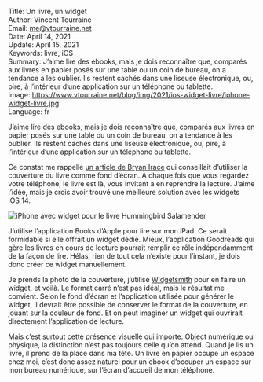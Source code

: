Title:     Un livre, un widget  
Author:    Vincent Tourraine  
Email:     me@vtourraine.net  
Date:      April 14, 2021  
Update:    April 15, 2021  
Keywords:  livre, iOS  
Summary:   J’aime lire des ebooks, mais je dois reconnaître que, comparés aux livres en papier posés sur une table ou un coin de bureau, on a tendance à les oublier. Ils restent cachés dans une liseuse électronique, ou, pire, à l’intérieur d’une application sur un téléphone ou tablette.  
Image:     https://www.vtourraine.net/blog/img/2021/ios-widget-livre/iphone-widget-livre.jpg  
Language:  fr  


J’aime lire des ebooks, mais je dois reconnaître que, comparés aux livres en papier posés sur une table ou un coin de bureau, on a tendance à les oublier. Ils restent cachés dans une liseuse électronique, ou, pire, à l’intérieur d’une application sur un téléphone ou tablette.

Ce constat me rappelle [un article de Bryan Irace](https://irace.me/reading) qui conseillait d’utiliser la couverture du livre comme fond d’écran. À chaque fois que vous regardez votre téléphone, le livre est là, vous invitant à en reprendre la lecture. J’aime l’idée, mais je crois avoir trouvé une meilleure solution avec les widgets iOS 14.

![iPhone avec widget pour le livre *Hummingbird Salamender*](/blog/img/2021/ios-widget-livre/iphone-widget-livre.jpg)

J’utilise l’application Books d’Apple pour lire sur mon iPad. Ce serait formidable si elle offrait un widget dédié. Mieux, l’application Goodreads qui gère les livres en cours de lecture pourrait remplir ce rôle indépendamment de la façon de lire. Hélas, rien de tout cela n’existe pour l’instant, je dois donc créer ce widget manuellement.

Je prends la photo de la couverture, j’utilise [Widgetsmith](https://apps.apple.com/app/widgetsmith/id1523682319) pour en faire un widget, et voilà. Le format carré n’est pas idéal, mais le résultat me convient. Selon le fond d’écran et l’application utilisée pour générer le widget, il devrait être possible de conserver le format de la couverture, en jouant sur la couleur de fond. Et on peut imaginer un widget qui ouvrirait directement l’application de lecture.

Mais c’est surtout cette présence visuelle qui importe. Object numérique ou physique, la distinction n’est pas toujours celle qu’on attend. Quand je lis un livre, il prend de la place dans ma tête. Un livre en papier occupe un espace chez moi, c’est donc assez naturel pour un ebook d’occuper un espace sur mon bureau numérique, sur l’écran d’accueil de mon téléphone.
